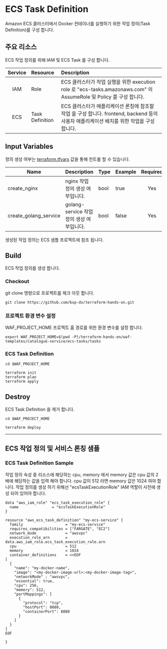 # ECS Task Definition

Amazon ECS 클러스터에서 Docker 컨테이너를 실행하기 위한 작업 정의(Task Definition)를 구성 합니다.


## 주요 리소스

ECS 작업 정의를 위해 IAM 및 ECS Task 를 구성 합니다.

|  Service          | Resource              |  Description |
| :-------------:   | :-------------        | :----------- |
| IAM               | Role                  | ECS 클러스터가 작업 실행을 위한 execution role 로 "ecs-tasks.amazonaws.com" 의 AssumeRole 및 Policy 를 구성 합니다. |
| ECS               | Task Definition       | ECS 클러스터가 애플리케이션 론칭에 참조할 작업 을 구성 합니다. frontend, backend 등의 사용자 애플리케이션 배치를 위한 작업을 구성 합니다. |   

## Input Variables

정의 생성 여부는 [terraform.tfvars](tasks/terraform.tfvars) 값을 통해 컨트롤 할 수 있습니다.

| Name | Description | Type | Example | Required |
|------|-------------|------|---------|:--------:|
| create_nginx | nginx 작업 정의 생성 여부입니다. | bool | true | Yes |
| create_golang_service | golang-service 작업 정의 생성 여부입니다. | bool | false | Yes |

생성된 작업 정의는 ECS 샘플 프로젝트에 참조 됩니다.


## Build
ECS 작업 정의를 생성 합니다. 

### Checkout

git clone 명령으로 프로젝트를 체크 아웃 합니다.

```
git clone https://github.com/bsp-dx/terraform-hands-on.git
```

### 프로젝트 환경 변수 설정

WAF_PROJECT_HOME 프로젝트 홈 경로를 위한 환경 변수를 설정 합니다.

```
export WAF_PROJECT_HOME=$(pwd -P)/terraform-hands-on/waf-templates/catalogue-service/ecs-tasks/tasks
```

### ECS Task Definition

```
cd $WAF_PROJECT_HOME

terraform init
terraform plan
terraform apply
```

## Destroy

ECS Task Definition 을 제거 합니다.

```
cd $WAF_PROJECT_HOME

terraform deploy
```

---------------

## ECS 작업 정의 및 서비스 론칭 샘플 

### ECS Task Definition Sample

작업 정의 속성 중 리소스에 해당하는 cpu, memory 에서 memory 값은 cpu 값의 2배에 해당하는 값을 입력 해야 합니다. cpu 값이 512 라면 memory 값은 1024 여야 합니다. 작업 정의를
생성 하기 위해선 "ecsTaskExecutionRole" IAM 역할이 사전에 생성 되어 있어야 합니다.

```
data "aws_iam_role" "ecs_task_execution_role" {
  name               = "ecsTaskExecutionRole" 
}

resource "aws_ecs_task_definition" "my-ecs-service" {
  family                   = "my-ecs-service"
  requires_compatibilities = ["FARGATE", "EC2"]
  network_mode             = "awsvpc"
  execution_role_arn       = data.aws_iam_role.ecs_task_execution_role.arn
  cpu                      = 512
  memory                   = 1024
  container_definitions    = <<EOF
[
  {
    "name": "my-docker-name",
    "image": "<my-docker-image-url>:<my-docker-image-tag>",
    "networkMode" : "awsvpc",
    "essential": true,
    "cpu": 256,
    "memory": 512,
    "portMappings": [
      {
        "protocol": "tcp",
        "hostPort": 8080,
        "containerPort": 8080
      }
    ]
  }
]
EOF

}
```
